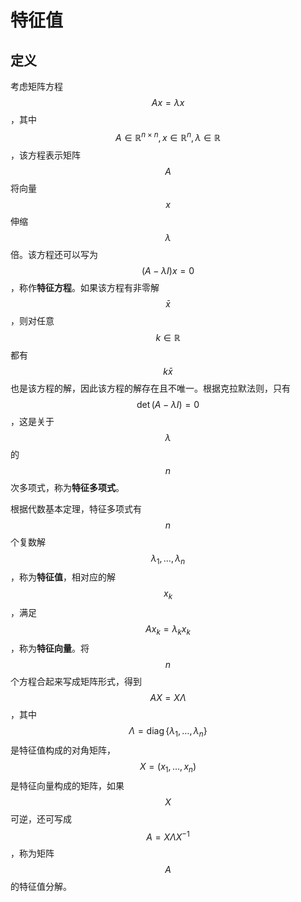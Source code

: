 # 特征值

## 定义

考虑矩阵方程$$Ax=\lambda x$$，其中$$A \in \mathbb R^{n\times n}, x \in \mathbb R^n, \lambda \in \mathbb R$$，该方程表示矩阵$$A$$将向量$$x$$伸缩$$\lambda$$倍。该方程还可以写为$$(A-\lambda I)x=0$$，称作**特征方程**。如果该方程有非零解$$\bar x$$，则对任意$$k\in\mathbb R$$都有$$k\bar x$$也是该方程的解，因此该方程的解存在且不唯一。根据克拉默法则，只有$$\det(A-\lambda I)=0$$，这是关于$$\lambda$$的$$n$$次多项式，称为**特征多项式**。

根据代数基本定理，特征多项式有$$n$$个复数解$$\lambda_1,\ldots,\lambda_n$$，称为**特征值**，相对应的解$$x_k$$，满足$$Ax_k=\lambda_kx_k$$，称为**特征向量**。将$$n$$个方程合起来写成矩阵形式，得到$$AX=X\Lambda$$，其中$$\Lambda=\mathop{diag}\{\lambda_1,\ldots,\lambda_n\}$$是特征值构成的对角矩阵，$$X=(x_1, \ldots, x_n)$$是特征向量构成的矩阵，如果$$X$$可逆，还可写成$$A=X\Lambda X^{-1}$$，称为矩阵$$A$$的特征值分解。